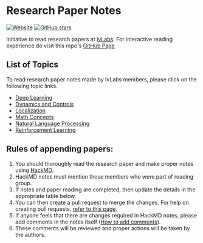 # Research Paper Notes
[![Website](https://img.shields.io/website?down_message=offline&up_message=online&url=https%3A%2F%2Fivlabs.github.io%2FResearchPaperNotes%2F)](https://ivlabs.github.io/ResearchPaperNotes/) [![GitHub stars](https://img.shields.io/github/stars/IvLabs/ResearchPaperNotes?style=social)](https://github.com/IvLabs/ResearchPaperNotes/stargazers)

Initiative to read research papers at [IvLabs](http://www.ivlabs.in/). For interactive reading experience do visit this repo's [GitHub Page](https://ivlabs.github.io/ResearchPaperNotes/)

## List of Topics
To read research paper notes made by IvLabs members, please click on the following topic links.
* [Deep Learning](deep_learning)
* [Dynamics and Controls](dynamics_controls)
* [Localization](localization)
* [Math Concepts](math)
* [Natural Language Processing](natural_language_processing)
* [Reinforcement Learning](reinforcement_learning)

## Rules of appending papers:
1. You should thoroughly read the research paper and make proper notes using [HackMD](https://hackmd.io/).
1. HackMD notes must mention those members who were part of reading group.
1. If notes and paper reading are completed, then update the details in the appropriate table below.
1. You can then create a pull request to merge the changes. For help on creating pull requests, [refer to this page](https://github.com/IvLabs/resources/tree/master/software).
1. If anyone feels that there are changes required in HackMD notes, please add comments in the notes itself ([How to add comments](https://hackmd.io/s/how-to-use-comments)).
1. These comments will be reviewed and proper actions will be taken by the authors.
